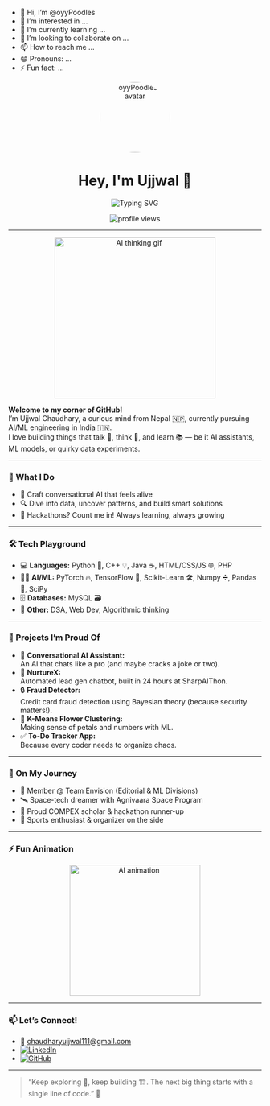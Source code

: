 - 👋 Hi, I’m @oyyPoodles
- 👀 I’m interested in ...
- 🌱 I’m currently learning ...
- 💞️ I’m looking to collaborate on ...
- 📫 How to reach me ...
- 😄 Pronouns: ...
- ⚡ Fun fact: ...
<p align="center">
  <img src="https://github.com/oyyPoodles.png" width="140" style="border-radius: 50%" alt="oyyPoodles' avatar">
</p>

<h1 align="center">
  Hey, I'm Ujjwal <span>👋</span>
</h1>
<p align="center">
  <img src="https://readme-typing-svg.demolab.com?font=Fira+Code&duration=2200&pause=500&color=13B6F7&center=true&vCenter=true&width=380&height=45&lines=AI+Engineer+%7C+Researcher+%7C+ML+Explorer;Always+learning+and+building+%F0%9F%9A%80;Welcome+to+my+GitHub+world!" alt="Typing SVG" />
</p>

<p align="center">
  <img src="https://komarev.com/ghpvc/?username=oyyPoodles&style=flat-square&label=Profile+Views" alt="profile views"/>
</p>

---

<p align="center">
  <img src="https://media.giphy.com/media/3o7aD2saalBwwftBIY/giphy.gif" width="320" alt="AI thinking gif">
</p>

**Welcome to my corner of GitHub!**  
I’m Ujjwal Chaudhary, a curious mind from Nepal 🇳🇵, currently pursuing AI/ML engineering in India 🇮🇳.  
I love building things that talk 🤖, think 🧠, and learn 📚 — be it AI assistants, ML models, or quirky data experiments.

---

### 🧠 What I Do

- 🤖 Craft conversational AI that feels alive
- 🔍 Dive into data, uncover patterns, and build smart solutions
- 🚀 Hackathons? Count me in! Always learning, always growing

---

### 🛠️ Tech Playground

- 💻 **Languages:** Python 🐍, C++ 💡, Java ☕, HTML/CSS/JS 🌐, PHP
- 🧑‍💻 **AI/ML:** PyTorch 🔥, TensorFlow 🌊, Scikit-Learn 🛠️, Numpy ➗, Pandas 🐼, SciPy
- 🗄️ **Databases:** MySQL 🗃️
- 🧬 **Other:** DSA, Web Dev, Algorithmic thinking

---

### 🌟 Projects I’m Proud Of

- 🤖 **Conversational AI Assistant:**  
  An AI that chats like a pro (and maybe cracks a joke or two).
- 💬 **NurtureX:**  
  Automated lead gen chatbot, built in 24 hours at SharpAIThon.
- 🔒 **Fraud Detector:**  
  Credit card fraud detection using Bayesian theory (because security matters!).
- 🌸 **K-Means Flower Clustering:**  
  Making sense of petals and numbers with ML.
- ✅ **To-Do Tracker App:**  
  Because every coder needs to organize chaos.

---

### 🌱 On My Journey

- 👥 Member @ Team Envision (Editorial & ML Divisions)
- 🛰️ Space-tech dreamer with Agnivaara Space Program
- 🏅 Proud COMPEX scholar & hackathon runner-up
- 🏏 Sports enthusiast & organizer on the side

---

### ⚡ Fun Animation

<p align="center">
  <img src="https://media.giphy.com/media/26tn33aiTi1jkl6H6/giphy.gif" width="260" alt="AI animation">
</p>

---

### 📫 Let’s Connect!

- 📧 [chaudharyujjwal111@gmail.com](mailto:chaudharyujjwal111@gmail.com)
- [![LinkedIn](https://img.shields.io/badge/LinkedIn-blue?logo=linkedin&style=flat-square)](https://www.linkedin.com/in/ujjwal-chaudhary/)
- [![GitHub](https://img.shields.io/badge/GitHub-181717?logo=github&style=flat-square)](https://github.com/oyyPoodles)

---

> “Keep exploring 🧭, keep building 🏗️. The next big thing starts with a single line of code.” 🚀

<!--
Resume reference: ![image1](image1)
-->
<!---
oyyPoodles/oyyPoodles is a ✨ special ✨ repository because its `README.md` (this file) appears on your GitHub profile.
You can click the Preview link to take a look at your changes.
--->
